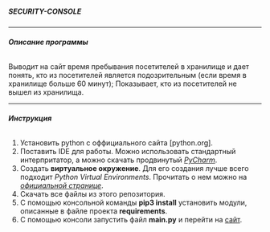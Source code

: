 ##### *SECURITY-CONSOLE*

___

###### **Описание программы**

Выводит на сайт время пребывания посетителей в хранилище и дает понять, кто из посетителей является подозрительным
(если время в хранилище больше 60 минут); Показывает, кто из посетителей не вышел из хранилища.

___________________________
###### **Инструкция**
1. Установить python с оффициального сайта [python.org].
2. Поставить IDE для работы. Можно использовать стандартный интерпритатор, а можно скачать продвинутый [_PyCharm_](https://www.jetbrains.com/pycharm/).
3. Создать __виртуальное окружение__. Для его создания лучше всего подходит _Python Virtual Environments_. Прочитать о нем можно на [_официальной странице_](https://www.python.org/dev/peps/pep-0405/).
4. Скачать все файлы из этого репозитория.
5. С помощью консольной команды __pip3 install__ установить модули, описанные в файле проекта __requirements__.
6. С помощью консоли запустить файл __main.py__ и перейти на [сайт](http://127.0.0.1:8000).





